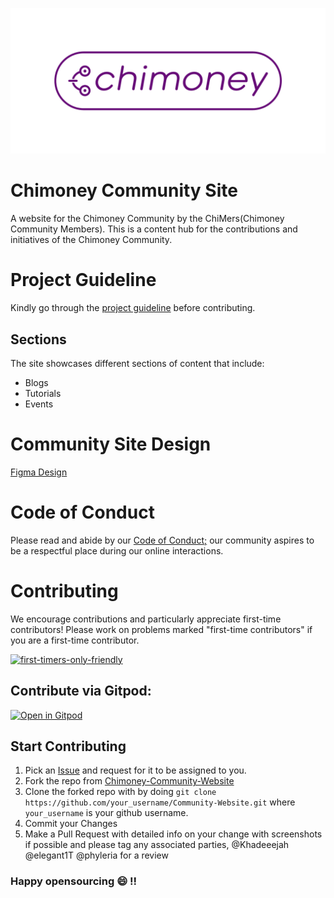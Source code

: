![Chimoney Community](assets/images/Chimoney.png)
# Chimoney Community Site
A website for the Chimoney Community by the ChiMers(Chimoney Community Members). This is a content hub for the contributions and initiatives of the Chimoney
Community.

# Project Guideline
Kindly go through the [project guideline](https://github.com/Chimoney/Community-Website/blob/7a91fb7602500da19b5f8b6cdadafc4cedc0877b/PROJECT_GUIDELINE.md) before contributing.

## Sections
The site showcases different sections of content that include:

* Blogs
* Tutorials
* Events

# Community Site Design

[Figma Design](https://www.figma.com/file/TOZC54ULBuHUA1EU5tZK3k/Chimoney-Community-Website-Design-Contributions?node-id=220%3A128&t=fMbtxmVcO2YETJ1i-0)


# Code of Conduct
Please read and abide by our [Code of Conduct;](https://github.com/Chimoney/Community-Website/blob/main/CODE_OF_CONDUCT.md) 
our community aspires to be a respectful place during our online interactions.

# Contributing
We encourage contributions and particularly appreciate first-time contributors!
Please work on problems marked "first-time contributors" if you are a first-time contributor.

[![first-timers-only-friendly](https://img.shields.io/badge/first--timers--only-friendly-blue.svg?style=flat-square)](#)

## Contribute via Gitpod:

[![Open in Gitpod](https://gitpod.io/button/open-in-gitpod.svg)](https://gitpod.io/#https://github.com/Chimoney/Community-Website)


## Start Contributing
1. Pick an [Issue](https://github.com/Chimoney/Community-Website/issues) and request for it to be assigned to you.
2. Fork the repo from [Chimoney-Community-Website](https://github.com/Chimoney/Community-Website)
3. Clone the forked repo with by doing `git clone https://github.com/your_username/Community-Website.git` where `your_username` is your github username.
4. Commit your Changes
5. Make a Pull Request with detailed info on your change with screenshots if possible and please tag any associated parties, @Khadeeejah @elegant1T @phyleria for a review


### Happy opensourcing :smile: !!
